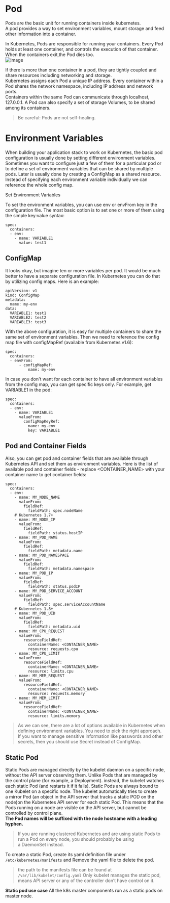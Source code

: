 # Pod
Pods are the basic unit for running containers inside kubernetes.  
A pod provides a way to set environment variables, mount storage and feed other information into a container.  

In Kubernetes, Pods are responsible for running your containers. 
Every Pod holds at least one container, and controls the execution of that container. When the containers exit,the Pod dies too.  
![image](https://user-images.githubusercontent.com/41310048/137701738-624dc8b4-4c52-46b8-90c4-1c7a44b5d595.png)

If there is more than one container in a pod, they are tightly coupled and share resources including networking and storage.  
Kubernetes assigns each Pod a unique IP address. Every container within a Pod shares the network namespace, including IP address and network ports.  
Containers within the same Pod can communicate through localhost, 127.0.0.1. A Pod can also specify a set of storage Volumes, to be shared among its containers.  
> Be careful: Pods are not self-healing.

# Environment Variables
When building your application stack to work on Kubernetes, the basic pod configuration is usually done by setting different environment variables. Sometimes you want to configure just a few of them for a particular pod or to define a set of environment variables that can be shared by multiple pods. Later is usually done by creating a ConfigMap as a shared resource. Instead of specifying each environment variable individually we can reference the whole config map.

Set Environment Variables

To set the environment variables, you can use env or envFrom key in the configuration file. The most basic option is to set one or more of them using the simple key:value syntax:

	spec:
	  containers:
	  - env:
		- name: VARIABLE1
		  value: test1
		  
## ConfigMap
It looks okay, but imagine ten or more variables per pod. It would be much better to have a separate configuration file. 
In Kubernetes you can do that by utilizing config maps. Here is an example:

	apiVersion: v1
	kind: ConfigMap
	metadata:
	  name: my-env
	data:
	  VARIABLE1: test1
	  VARIABLE2: test2
	  VARIABLE3: test3

With the above configuration, it is easy for multiple containers to share the same set of environment variables. Then we need to reference the config map file with configMapRef (available from Kubernetes v1.6):

	spec:
	  containers:
	  - envFrom:
		  - configMapRef:
			  name: my-env

In case you don't want for each container to have all environment variables from the config map, you can get specific keys only. For example, get VARIABLE1 in the pod:

	spec:
	  containers:
	  - env:
		- name: VARIABLE1
		  valueFrom:
			configMapKeyRef:
			  name: my-env
			  key: VARIABLE1

## Pod and Container Fields

Also, you can get pod and container fields that are available through Kubernetes API and set them as environment variables. Here is the list of available pod and container fields - replace <CONTAINER_NAME> with your container name to get container fields:

	spec:
	  containers:
	  - env:
		- name: MY_NODE_NAME
		  valueFrom:
			fieldRef:
			  fieldPath: spec.nodeName
		# Kubernetes 1.7+
		- name: MY_NODE_IP
		  valueFrom:
			fieldRef:
			  fieldPath: status.hostIP
		- name: MY_POD_NAME
		  valueFrom:
			fieldRef:
			  fieldPath: metadata.name
		- name: MY_POD_NAMESPACE
		  valueFrom:
			fieldRef:
			  fieldPath: metadata.namespace
		- name: MY_POD_IP
		  valueFrom:
			fieldRef:
			  fieldPath: status.podIP
		- name: MY_POD_SERVICE_ACCOUNT
		  valueFrom:
			fieldRef:
			  fieldPath: spec.serviceAccountName
		# Kubernetes 1.8+
		- name: MY_POD_UID
		  valueFrom:
			fieldRef:
			  fieldPath: metadata.uid
		- name: MY_CPU_REQUEST
		  valueFrom:
			resourceFieldRef:
			  containerName: <CONTAINER_NAME>
			  resource: requests.cpu
		- name: MY_CPU_LIMIT
		  valueFrom:
			resourceFieldRef:
			  containerName: <CONTAINER_NAME>
			  resource: limits.cpu
		- name: MY_MEM_REQUEST
		  valueFrom:
			resourceFieldRef:
			  containerName: <CONTAINER_NAME>
			  resource: requests.memory
		- name: MY_MEM_LIMIT
		  valueFrom:
			resourceFieldRef:
			  containerName: <CONTAINER_NAME>
			  resource: limits.memory
			  
> As we can see, there are a lot of options available in Kubernetes when defining environment variables. You need to pick the right approach. If you want to manage sensitive information like passwords and other secrets, then you should use Secret instead of ConfigMap.

## Static Pod
Static Pods are managed directly by the kubelet daemon on a specific node, without the API server observing them. Unlike Pods that are managed by the control plane (for example, a Deployment). instead, the kubelet watches each static Pod (and restarts it if it fails).
Static Pods are always bound to one Kubelet on a specific node.
The kubelet automatically tries to create a mirror Pod (an object in the API server that tracks a static POD on the node)on the Kubernetes API server for each static Pod. This means that the Pods running on a node are visible on the API server, but cannot be controlled by control plane.  
**The Pod names will be suffixed with the node hostname with a leading hyphen.**

> If you are running clustered Kubernetes and are using static Pods to run a Pod on every node, you should probably be using a DaemonSet instead.

To create a static Pod, create its yaml definition file under `/etc/kubernetes/manifests` and Remove the yaml file to delete the pod.
> the path to the manifests file can be found at `/var/lib/kubelet/config.yaml` Only kubelet manages the static pod, means API server or any of the controller don’t have control on it.  

**Static pod use case**
All the k8s master components run as a static pods on master node.


